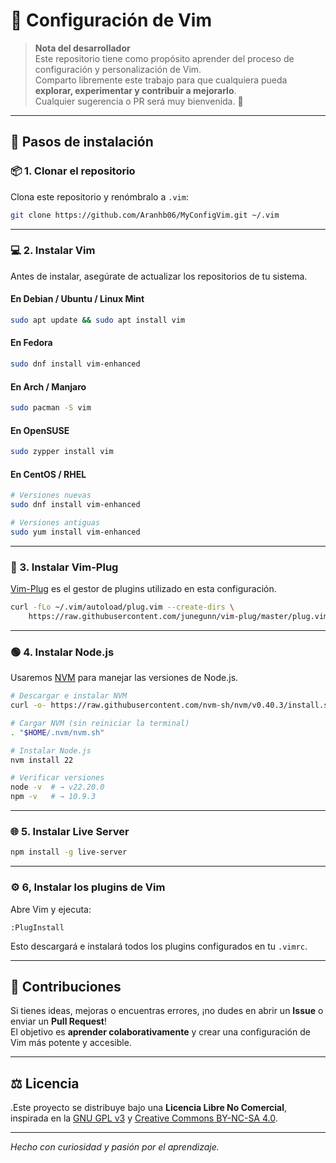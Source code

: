 # 🧠 Configuración de Vim

> **Nota del desarrollador**  
> Este repositorio tiene como propósito aprender del proceso de configuración y personalización de Vim.  
> Comparto libremente este trabajo para que cualquiera pueda **explorar, experimentar y contribuir a mejorarlo**.  
> Cualquier sugerencia o PR será muy bienvenida. 🙌

---

## 🚀 Pasos de instalación

### 📦 1. Clonar el repositorio

Clona este repositorio y renómbralo a `.vim`:

```bash
git clone https://github.com/Aranhb06/MyConfigVim.git ~/.vim
```

---

### 💻 2. Instalar Vim

Antes de instalar, asegúrate de actualizar los repositorios de tu sistema.

#### En Debian / Ubuntu / Linux Mint

```bash
sudo apt update && sudo apt install vim
```

#### En Fedora

```bash
sudo dnf install vim-enhanced
```

#### En Arch / Manjaro

```bash
sudo pacman -S vim
```

#### En OpenSUSE

```bash
sudo zypper install vim
```

#### En CentOS / RHEL

```bash
# Versiones nuevas
sudo dnf install vim-enhanced

# Versiones antiguas
sudo yum install vim-enhanced
```

---

### 🧩 3. Instalar Vim-Plug

[Vim-Plug](https://github.com/junegunn/vim-plug) es el gestor de plugins utilizado en esta configuración.

```bash
curl -fLo ~/.vim/autoload/plug.vim --create-dirs \
    https://raw.githubusercontent.com/junegunn/vim-plug/master/plug.vim
```

---

### 🟢 4. Instalar Node.js

Usaremos [NVM](https://github.com/nvm-sh/nvm) para manejar las versiones de Node.js.

```bash
# Descargar e instalar NVM
curl -o- https://raw.githubusercontent.com/nvm-sh/nvm/v0.40.3/install.sh | bash

# Cargar NVM (sin reiniciar la terminal)
. "$HOME/.nvm/nvm.sh"

# Instalar Node.js
nvm install 22

# Verificar versiones
node -v  # → v22.20.0
npm -v   # → 10.9.3
```

---

### 🌐 5. Instalar Live Server

```bash
npm install -g live-server
```

---

### ⚙️ 6, Instalar los plugins de Vim

Abre Vim y ejecuta:

```vim
:PlugInstall
```

Esto descargará e instalará todos los plugins configurados en tu `.vimrc`.

---

## 🤝 Contribuciones

Si tienes ideas, mejoras o encuentras errores, ¡no dudes en abrir un **Issue** o enviar un **Pull Request**!  
El objetivo es **aprender colaborativamente** y crear una configuración de Vim más potente y accesible.

---

## ⚖️  Licencia

.Este proyecto se distribuye bajo una **Licencia Libre No Comercial**, inspirada en la [GNU GPL v3](https://www.gnu.org/licenses/gpl-3.0.html) y [Creative Commons BY-NC-SA 4.0](https://creativecommons.org/licenses/by-nc-sa/4.0/deed.es).

---

 *Hecho con curiosidad y pasión por el aprendizaje.*

